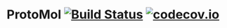 # ProtoMol [![Build Status](https://travis-ci.org/LCLS/ProtoMol.svg?branch=master)](https://travis-ci.org/LCLS/ProtoMol) [![codecov.io](https://codecov.io/github/LCLS/ProtoMol/coverage.svg?branch=master)](https://codecov.io/github/LCLS/ProtoMol?branch=master)
